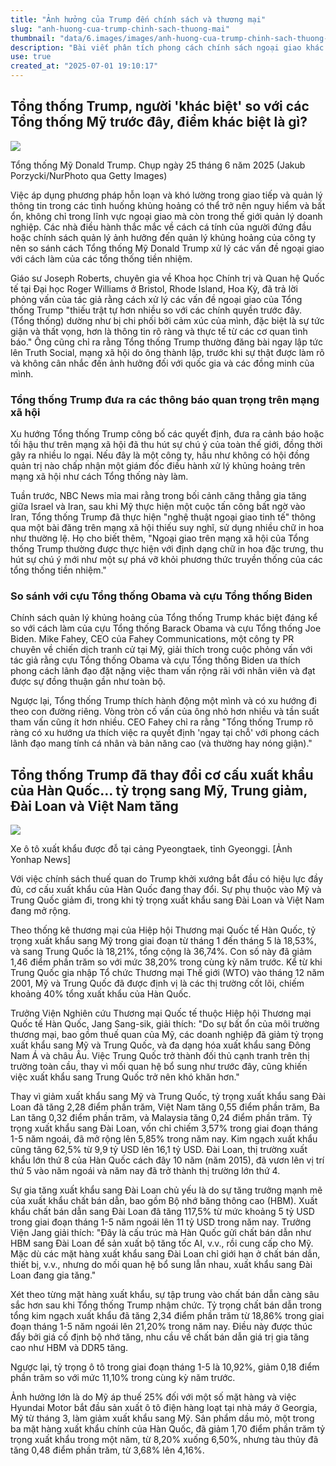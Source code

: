 ```yaml
---
title: "Ảnh hưởng của Trump đến chính sách và thương mại"
slug: "anh-huong-cua-trump-chinh-sach-thuong-mai"
thumbnail: "data/6.images/images/anh-huong-cua-trump-chinh-sach-thuong-mai.webp"
description: "Bài viết phân tích phong cách chính sách ngoại giao khác thường của Tổng thống Trump và tác động của chính sách thuế quan của ông lên cơ cấu xuất khẩu của Hàn Quốc, cho thấy sự giảm phụ thuộc vào Mỹ, Trung Quốc và tăng trưởng xuất khẩu sang Đài Loan, Việt Nam."
use: true
created_at: "2025-07-01 19:10:17"
---
```


## Tổng thống Trump, người 'khác biệt' so với các Tổng thống Mỹ trước đây, điểm khác biệt là gì?

![](/images/20250701-00080283-forbes-000-1-view.webp)

Tổng thống Mỹ Donald Trump. Chụp ngày 25 tháng 6 năm 2025 (Jakub Porzycki/NurPhoto qua Getty Images)

Việc áp dụng phương pháp hỗn loạn và khó lường trong giao tiếp và quản lý thông tin trong các tình huống khủng hoảng có thể trở nên nguy hiểm và bất ổn, không chỉ trong lĩnh vực ngoại giao mà còn trong thế giới quản lý doanh nghiệp. Các nhà điều hành thắc mắc về cách cá tính của người đứng đầu hoặc chính sách quản lý ảnh hưởng đến quản lý khủng hoảng của công ty nên so sánh cách Tổng thống Mỹ Donald Trump xử lý các vấn đề ngoại giao với cách làm của các tổng thống tiền nhiệm.

Giáo sư Joseph Roberts, chuyên gia về Khoa học Chính trị và Quan hệ Quốc tế tại Đại học Roger Williams ở Bristol, Rhode Island, Hoa Kỳ, đã trả lời phỏng vấn của tác giả rằng cách xử lý các vấn đề ngoại giao của Tổng thống Trump "thiếu trật tự hơn nhiều so với các chính quyền trước đây. (Tổng thống) dường như bị chi phối bởi cảm xúc của mình, đặc biệt là sự tức giận và thất vọng, hơn là thông tin rõ ràng và thực tế từ các cơ quan tình báo." Ông cũng chỉ ra rằng Tổng thống Trump thường đăng bài ngay lập tức lên Truth Social, mạng xã hội do ông thành lập, trước khi sự thật được làm rõ và không cân nhắc đến ảnh hưởng đối với quốc gia và các đồng minh của mình.

### Tổng thống Trump đưa ra các thông báo quan trọng trên mạng xã hội

Xu hướng Tổng thống Trump công bố các quyết định, đưa ra cảnh báo hoặc tối hậu thư trên mạng xã hội đã thu hút sự chú ý của toàn thế giới, đồng thời gây ra nhiều lo ngại. Nếu đây là một công ty, hầu như không có hội đồng quản trị nào chấp nhận một giám đốc điều hành xử lý khủng hoảng trên mạng xã hội như cách Tổng thống này làm.

Tuần trước, NBC News mỉa mai rằng trong bối cảnh căng thẳng gia tăng giữa Israel và Iran, sau khi Mỹ thực hiện một cuộc tấn công bất ngờ vào Iran, Tổng thống Trump đã thực hiện "nghệ thuật ngoại giao tinh tế" thông qua một bài đăng trên mạng xã hội thiếu suy nghĩ, sử dụng nhiều chữ in hoa như thường lệ. Họ cho biết thêm, "Ngoại giao trên mạng xã hội của Tổng thống Trump thường được thực hiện với định dạng chữ in hoa đặc trưng, thu hút sự chú ý mới như một sự phá vỡ khỏi phương thức truyền thống của các tổng thống tiền nhiệm."

### So sánh với cựu Tổng thống Obama và cựu Tổng thống Biden

Chính sách quản lý khủng hoảng của Tổng thống Trump khác biệt đáng kể so với cách làm của cựu Tổng thống Barack Obama và cựu Tổng thống Joe Biden. Mike Fahey, CEO của Fahey Communications, một công ty PR chuyên về chiến dịch tranh cử tại Mỹ, giải thích trong cuộc phỏng vấn với tác giả rằng cựu Tổng thống Obama và cựu Tổng thống Biden ưa thích phong cách lãnh đạo đặt nặng việc tham vấn rộng rãi với nhân viên và đạt được sự đồng thuận gần như toàn bộ.

Ngược lại, Tổng thống Trump thích hành động một mình và có xu hướng đi theo con đường riêng. Vòng tròn cố vấn của ông nhỏ hơn nhiều và tần suất tham vấn cũng ít hơn nhiều. CEO Fahey chỉ ra rằng "Tổng thống Trump rõ ràng có xu hướng ưa thích việc ra quyết định 'ngay tại chỗ' với phong cách lãnh đạo mang tính cá nhân và bản năng cao (và thường hay nóng giận)."

## Tổng thống Trump đã thay đổi cơ cấu xuất khẩu của Hàn Quốc… tỷ trọng sang Mỹ, Trung giảm, Đài Loan và Việt Nam tăng

![](/images/20250701-00000002-cnippou-000-1-view.webp)

Xe ô tô xuất khẩu được đỗ tại cảng Pyeongtaek, tỉnh Gyeonggi. [Ảnh Yonhap News]

Với việc chính sách thuế quan do Trump khởi xướng bắt đầu có hiệu lực đầy đủ, cơ cấu xuất khẩu của Hàn Quốc đang thay đổi. Sự phụ thuộc vào Mỹ và Trung Quốc giảm đi, trong khi tỷ trọng xuất khẩu sang Đài Loan và Việt Nam đang mở rộng.

Theo thống kê thương mại của Hiệp hội Thương mại Quốc tế Hàn Quốc, tỷ trọng xuất khẩu sang Mỹ trong giai đoạn từ tháng 1 đến tháng 5 là 18,53%, và sang Trung Quốc là 18,21%, tổng cộng là 36,74%. Con số này đã giảm 1,46 điểm phần trăm so với mức 38,20% trong cùng kỳ năm trước. Kể từ khi Trung Quốc gia nhập Tổ chức Thương mại Thế giới (WTO) vào tháng 12 năm 2001, Mỹ và Trung Quốc đã được định vị là các thị trường cốt lõi, chiếm khoảng 40% tổng xuất khẩu của Hàn Quốc.

Trưởng Viện Nghiên cứu Thương mại Quốc tế thuộc Hiệp hội Thương mại Quốc tế Hàn Quốc, Jang Sang-sik, giải thích: "Do sự bất ổn của môi trường thương mại, bao gồm thuế quan của Mỹ, các doanh nghiệp đã giảm tỷ trọng xuất khẩu sang Mỹ và Trung Quốc, và đa dạng hóa xuất khẩu sang Đông Nam Á và châu Âu. Việc Trung Quốc trở thành đối thủ cạnh tranh trên thị trường toàn cầu, thay vì mối quan hệ bổ sung như trước đây, cũng khiến việc xuất khẩu sang Trung Quốc trở nên khó khăn hơn."

Thay vì giảm xuất khẩu sang Mỹ và Trung Quốc, tỷ trọng xuất khẩu sang Đài Loan đã tăng 2,28 điểm phần trăm, Việt Nam tăng 0,55 điểm phần trăm, Ba Lan tăng 0,32 điểm phần trăm, và Malaysia tăng 0,24 điểm phần trăm. Tỷ trọng xuất khẩu sang Đài Loan, vốn chỉ chiếm 3,57% trong giai đoạn tháng 1-5 năm ngoái, đã mở rộng lên 5,85% trong năm nay. Kim ngạch xuất khẩu cũng tăng 62,5% từ 9,9 tỷ USD lên 16,1 tỷ USD. Đài Loan, thị trường xuất khẩu lớn thứ 8 của Hàn Quốc cách đây 10 năm (năm 2015), đã vươn lên vị trí thứ 5 vào năm ngoái và năm nay đã trở thành thị trường lớn thứ 4.

Sự gia tăng xuất khẩu sang Đài Loan chủ yếu là do sự tăng trưởng mạnh mẽ của xuất khẩu chất bán dẫn, bao gồm Bộ nhớ băng thông cao (HBM). Xuất khẩu chất bán dẫn sang Đài Loan đã tăng 117,5% từ mức khoảng 5 tỷ USD trong giai đoạn tháng 1-5 năm ngoái lên 11 tỷ USD trong năm nay. Trưởng Viện Jang giải thích: "Đây là cấu trúc mà Hàn Quốc gửi chất bán dẫn như HBM sang Đài Loan để sản xuất bộ tăng tốc AI, v.v., rồi cung cấp cho Mỹ. Mặc dù các mặt hàng xuất khẩu sang Đài Loan chỉ giới hạn ở chất bán dẫn, thiết bị, v.v., nhưng do mối quan hệ bổ sung lẫn nhau, xuất khẩu sang Đài Loan đang gia tăng."

Xét theo từng mặt hàng xuất khẩu, sự tập trung vào chất bán dẫn càng sâu sắc hơn sau khi Tổng thống Trump nhậm chức. Tỷ trọng chất bán dẫn trong tổng kim ngạch xuất khẩu đã tăng 2,34 điểm phần trăm từ 18,86% trong giai đoạn tháng 1-5 năm ngoái lên 21,20% trong năm nay. Điều này được thúc đẩy bởi giá cố định bộ nhớ tăng, nhu cầu về chất bán dẫn giá trị gia tăng cao như HBM và DDR5 tăng.

Ngược lại, tỷ trọng ô tô trong giai đoạn tháng 1-5 là 10,92%, giảm 0,18 điểm phần trăm so với mức 11,10% trong cùng kỳ năm trước.

Ảnh hưởng lớn là do Mỹ áp thuế 25% đối với một số mặt hàng và việc Hyundai Motor bắt đầu sản xuất ô tô điện hàng loạt tại nhà máy ở Georgia, Mỹ từ tháng 3, làm giảm xuất khẩu sang Mỹ. Sản phẩm dầu mỏ, một trong ba mặt hàng xuất khẩu chính của Hàn Quốc, đã giảm 1,70 điểm phần trăm tỷ trọng xuất khẩu trong một năm, từ 8,20% xuống 6,50%, nhưng tàu thủy đã tăng 0,48 điểm phần trăm, từ 3,68% lên 4,16%.